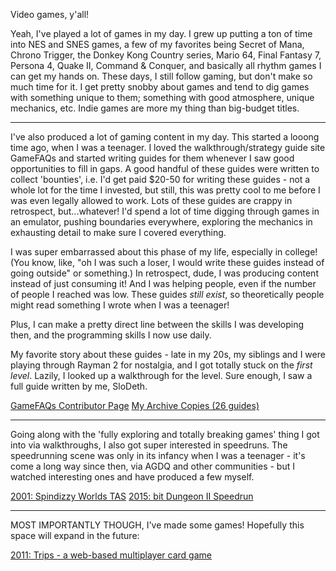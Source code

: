 
Video games, y'all!

Yeah, I've played a lot of games in my day. I grew up putting a ton of time into NES and SNES games, a few of my favorites being Secret of Mana, Chrono Trigger, the Donkey Kong Country series, Mario 64, Final Fantasy 7, Persona 4, Quake II, Command & Conquer, and basically all rhythm games I can get my hands on. These days, I still follow gaming, but don't make so much time for it. I get pretty snobby about games and tend to dig games with something unique to them; something with good atmosphere, unique mechanics, etc. Indie games are more my thing than big-budget titles.

---

I've also produced a lot of gaming content in my day. This started a looong time ago, when I was a teenager. I loved the walkthrough/strategy guide site GameFAQs and started writing guides for them whenever I saw good opportunities to fill in gaps. A good handful of these guides were written to collect 'bounties', i.e. I'd get paid $20-50 for writing these guides - not a whole lot for the time I invested, but still, this was pretty cool to me before I was even legally allowed to work. Lots of these guides are crappy in retrospect, but...whatever! I'd spend a lot of time digging through games in an emulator, pushing boundaries everywhere, exploring the mechanics in exhausting detail to make sure I covered everything.

I was super embarrassed about this phase of my life, especially in college! (You know, like, "oh I was such a loser, I would write these guides instead of going outside" or something.) In retrospect, dude, I was producing content instead of just consuming it! And I was helping people, even if the number of people I reached was low. These guides _still exist_, so theoretically people might read something I wrote when I was a teenager!

Plus, I can make a pretty direct line between the skills I was developing then, and the programming skills I now use daily.

My favorite story about these guides - late in my 20s, my siblings and I were playing through Rayman 2 for nostalgia, and I got totally stuck on the _first level_. Lazily, I looked up a walkthrough for the level. Sure enough, I saw a full guide written by me, SloDeth.

[GameFAQs Contributor Page](http://www.gamefaqs.com/users/slodeth/contributions/faqs)
[My Archive Copies (26 guides)](gamefaqs-index)

---

Going along with the 'fully exploring and totally breaking games' thing I got into via walkthroughs, I also got super interested in speedruns. The speedrunning scene was only in its infancy when I was a teenager - it's come a long way since then, via AGDQ and other communities - but I watched interesting ones and have produced a few myself.

[2001: Spindizzy Worlds TAS](spindizzy-worlds-tas)
[2015: bit Dungeon II Speedrun](bit-dungeon-ii-speedrun)

---

MOST IMPORTANTLY THOUGH, I've made some games! Hopefully this space will expand in the future:

[2011: Trips - a web-based multiplayer card game](aob-games-trips)



